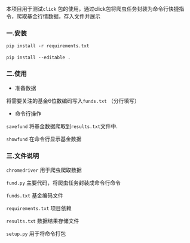本项目用于测试`click` 包的使用，通过click包将爬虫任务封装为命令行快捷指令，爬取基金行情数据，存入文件并展示
### 
### 一.安装
`pip install -r requirements.txt`

`pip install --editable .`
​

### 二.使用

- 准备数据

将需要关注的基金6位数编码写入`funds.txt` （分行填写）

- 命令行操作

`savefund` 将基金数据爬取到`results.txt`文件中.

`showfund` 在命令行显示基金数据
​

### 三.文件说明
`chromedriver`         用于爬虫爬取数据

`fund.py`                  主要代码，将爬虫任务封装成命令行命令

`funds.txt`               基金编码文件

`requirements.txt`  项目依赖

`results.txt`           数据结果存储文件

`setup.py`                 用于将命令打包

​

